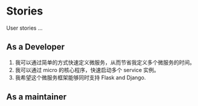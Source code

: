 # Stories

User stories ...

## As a Developer

1. 我可以通过简单的方式快速定义微服务，从而节省我定义多个微服务的时间。
2. 我可以通过 micro 的核心程序，快速启动多个 service 实例。
3. 我希望这个微服务框架能够同时支持 Flask and Django.

## As a maintainer
